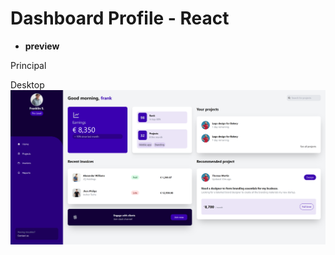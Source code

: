 # Dashboard Profile - React
- **preview**
  
 Principal

 Desktop
  ![preview img](/preview/principal.png)